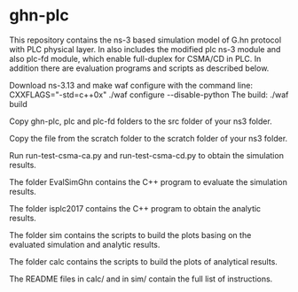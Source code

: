 # ghn-plc
This repository contains the ns-3 based simulation model of G.hn protocol with PLC physical layer. In also includes the modified plc ns-3 module and also plc-fd module, which enable full-duplex for CSMA/CD in PLC. In addition there are evaluation programs and scripts as described below.

Download ns-3.13 and make waf configure with the command line:
	CXXFLAGS="-std=c++0x" ./waf configure --disable-python
The build:
	./waf build
 
Copy ghn-plc, plc and plc-fd folders to the src folder of your ns3 folder.

Copy the file from the scratch folder to the scratch folder of your ns3 folder.

Run run-test-csma-ca.py and run-test-csma-cd.py to obtain the simulation results.

The folder EvalSimGhn contains the C++ program to evaluate the simulation results.

The folder isplc2017 contains the C++ program to obtain the analytic results.

The folder sim contains the scripts to build the plots basing on the evaluated simulation and analytic results.

The folder calc contains the scripts to build the plots of analytical results.

The README files in calc/ and in sim/ contain the full list of instructions.


